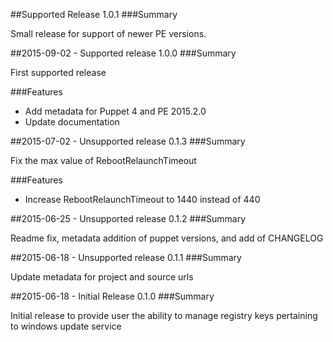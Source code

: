 ##Supported Release 1.0.1
###Summary

Small release for support of newer PE versions.

##2015-09-02 - Supported release 1.0.0
###Summary

First supported release

###Features
- Add metadata for Puppet 4 and PE 2015.2.0
- Update documentation

##2015-07-02 - Unsupported release 0.1.3
###Summary

Fix the max value of RebootRelaunchTimeout

###Features
- Increase RebootRelaunchTimeout to 1440 instead of 440

##2015-06-25 - Unsupported release 0.1.2
###Summary

Readme fix, metadata addition of puppet versions, and add of CHANGELOG

##2015-06-18 - Unsupported release 0.1.1
###Summary

Update metadata for project and source urls

##2015-06-18 - Initial Release 0.1.0
###Summary

Initial release to provide user the ability to manage registry keys pertaining to windows update service
